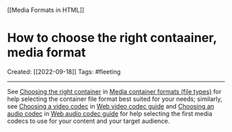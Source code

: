 [[Media Formats in HTML]]

# How to choose the right contaainer, media format
Created:  [[2022-09-18]]
Tags: #fleeting 

---
See [Choosing the right container](https://developer.mozilla.org/en-US/docs/Web/Media/Formats/Containers#choosing_the_right_container) in [Media container formats (file types)](https://developer.mozilla.org/en-US/docs/Web/Media/Formats/Containers) for help selecting the container file format best suited for your needs; similarly, see [Choosing a video codec](https://developer.mozilla.org/en-US/docs/Web/Media/Formats/Video_codecs#choosing_a_video_codec) in [Web video codec guide](https://developer.mozilla.org/en-US/docs/Web/Media/Formats/Video_codecs) and [Choosing an audio codec](https://developer.mozilla.org/en-US/docs/Web/Media/Formats/Audio_codecs#choosing_an_audio_codec) in [Web audio codec guide](https://developer.mozilla.org/en-US/docs/Web/Media/Formats/Audio_codecs) for help selecting the first media codecs to use for your content and your target audience.













